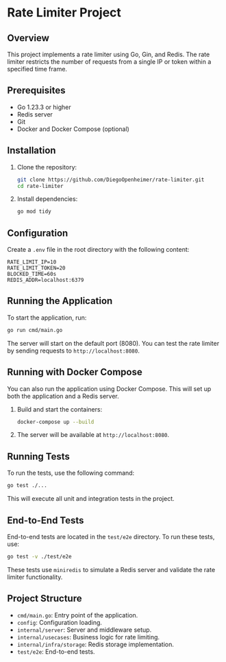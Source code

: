 # Rate Limiter Project

## Overview

This project implements a rate limiter using Go, Gin, and Redis. The rate limiter restricts the number of requests from a single IP or token within a specified time frame.

## Prerequisites

- Go 1.23.3 or higher
- Redis server
- Git
- Docker and Docker Compose (optional)

## Installation

1. Clone the repository:
   ```sh
   git clone https://github.com/DiegoOpenheimer/rate-limiter.git
   cd rate-limiter
   ```

2. Install dependencies:
   ```sh
   go mod tidy
   ```

## Configuration

Create a `.env` file in the root directory with the following content:
```
RATE_LIMIT_IP=10
RATE_LIMIT_TOKEN=20
BLOCKED_TIME=60s
REDIS_ADDR=localhost:6379
```

## Running the Application

To start the application, run:
```sh
go run cmd/main.go
```

The server will start on the default port (8080). You can test the rate limiter by sending requests to `http://localhost:8080`.

## Running with Docker Compose

You can also run the application using Docker Compose. This will set up both the application and a Redis server.

1. Build and start the containers:
   ```sh
   docker-compose up --build
   ```

2. The server will be available at `http://localhost:8080`.

## Running Tests

To run the tests, use the following command:
```sh
go test ./...
```

This will execute all unit and integration tests in the project.

## End-to-End Tests

End-to-end tests are located in the `test/e2e` directory. To run these tests, use:
```sh
go test -v ./test/e2e
```

These tests use `miniredis` to simulate a Redis server and validate the rate limiter functionality.

## Project Structure

- `cmd/main.go`: Entry point of the application.
- `config`: Configuration loading.
- `internal/server`: Server and middleware setup.
- `internal/usecases`: Business logic for rate limiting.
- `internal/infra/storage`: Redis storage implementation.
- `test/e2e`: End-to-end tests.